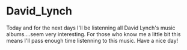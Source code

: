 # David_Lynch
Today and for the next days I'll be listenning all David Lynch's music albums....seem very interesting. For those who know me a little bit this means I'll pass enough time listenning to this music. Have a nice day!
